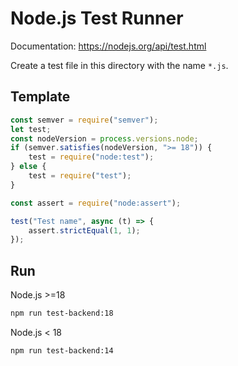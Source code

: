 # Node.js Test Runner

Documentation: https://nodejs.org/api/test.html

Create a test file in this directory with the name `*.js`.

## Template

```js
const semver = require("semver");
let test;
const nodeVersion = process.versions.node;
if (semver.satisfies(nodeVersion, ">= 18")) {
    test = require("node:test");
} else {
    test = require("test");
}

const assert = require("node:assert");

test("Test name", async (t) => {
    assert.strictEqual(1, 1);
});
```

## Run

Node.js >=18

```bash
npm run test-backend:18
```

Node.js < 18

```bash
npm run test-backend:14
```
